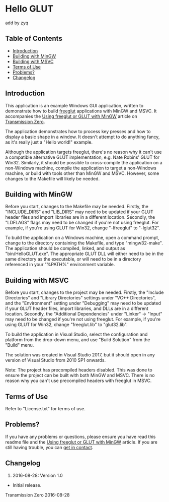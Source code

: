 # Hello GLUT
add by zyq
## Table of Contents

- [Introduction](#introduction)
- [Building with MinGW](#building-with-mingw)
- [Building with MSVC](#building-with-msvc)
- [Terms of Use](#terms-of-use)
- [Problems?](#problems)
- [Changelog](#changelog)

## Introduction

This application is an example Windows GUI application, written to demonstrate how to build
[freeglut](http://freeglut.sourceforge.net/) applications with MinGW and MSVC. It accompanies the
[Using freeglut or GLUT with MinGW](http://www.transmissionzero.co.uk/computing/using-glut-with-mingw/) article on
[Transmission Zero](http://www.transmissionzero.co.uk/).

The application demonstrates how to process key presses and how to display a basic shape in a window. It doesn't attempt
to do anything fancy, as it's really just a "Hello world!" example.

Although the application targets freeglut, there's no reason why it can't use a compatible alternative GLUT
implementation, e.g. Nate Robins' GLUT for Win32. Similarly, it should be possible to cross-compile the application on a
non-Windows machine, compile the application to target a non-Windows machine, or build with tools other than MinGW and
MSVC. However, some changes to the Makefile will likely be needed.

## Building with MinGW

Before you start, changes to the Makefile may be needed. Firstly, the "INCLUDE_DIRS" and "LIB_DIRS" may need to be
updated if your GLUT header files and import libraries are in a different location. Secondly, the "LDFLAGS" flags may
need to be changed if you're not using freeglut. For example, if you're using GLUT for Win32, change "-lfreeglut" to
"-lglut32".

To build the application on a Windows machine, open a command prompt, change to the directory containing the Makefile,
and type "mingw32-make". The application should be compiled, linked, and output as "bin/HelloGLUT.exe". The appropriate
GLUT DLL will either need to be in the same directory as the executable, or will need to be in a directory referenced in
your "%PATH%" environment variable.

## Building with MSVC

Before you start, changes to the project may be needed. Firstly, the "Include Directories" and "Library Directories"
settings under "VC++ Directories", and the "Environment" setting under "Debugging" may need to be updated if your GLUT
header files, import libraries, and DLLs are in a different location. Secondly, the "Additional Dependencies" under
"Linker" -> "Input" may need to be changed if you're not using freeglut. For example, if you're using GLUT for Win32,
change "freeglut.lib" to "glut32.lib".

To build the application in Visual Studio, select the configuration and platform from the drop-down menu, and use
"Build Solution" from the "Build" menu.

The solution was created in Visual Studio 2017, but it should open in any version of Visual Studio from 2010 SP1
onwards.

Note: The project has precompiled headers disabled. This was done to ensure the project can be built with both MinGW and
MSVC. There is no reason why you can't use precompiled headers with freeglut in MSVC.

## Terms of Use

Refer to "License.txt" for terms of use.

## Problems?

If you have any problems or questions, please ensure you have read this readme file and the
[Using freeglut or GLUT with MinGW](http://www.transmissionzero.co.uk/computing/using-glut-with-mingw/) article. If you
are still having trouble, you can [get in contact](http://www.transmissionzero.co.uk/contact/).

## Changelog

1. 2016-08-28: Version 1.0
  - Initial release.

Transmission Zero
2016-08-28

